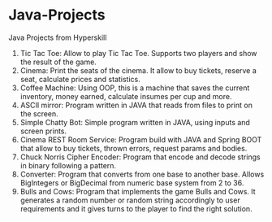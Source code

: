 # Java-Projects
Java Projects from Hyperskill

1. Tic Tac Toe: Allow to play Tic Tac Toe. Supports two players and show the result of the game.
2. Cinema: Print the seats of the cinema. It allow to buy tickets, reserve a seat, calculate prices and statistics.
3. Coffee Machine: Using OOP, this is a machine that saves the current inventory, money earned, calculate insumes per cup and more.
4. ASCII mirror: Program written in JAVA that reads from files to print on the screen.
5. Simple Chatty Bot: Simple program written in JAVA, using inputs and screen prints.
6. Cinema REST Room Service: Program build with JAVA and Spring BOOT that allow to buy tickets, thrown errors, request params and bodies.
7. Chuck Norris Cipher Encoder: Program that encode and decode strings in binary following a pattern.
8. Converter: Program that converts from one base to another base. Allows BigIntegers or BigDecimal from numeric base system from 2 to 36.
9. Bulls and Cows: Program that implements the game Bulls and Cows. It generates a random number or random string accordingly to user requirements and it gives turns to the player to find the right solution.
